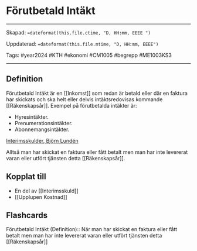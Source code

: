 # Förutbetald Intäkt

---
Skapad: `=dateformat(this.file.ctime, "D, HH:mm, EEEE ")`

Uppdaterad: `=dateformat(this.file.mtime, "D, HH:mm, EEEE")`

Tags: #year2024 #KTH #ekonomi #CM1005 #begrepp #ME1003KS3

---

## Definition

Förutbetald Intäkt är en [[Inkomst]] som redan är betald eller där en faktura har skickats och ska helt eller delvis intäktsredovisas kommande [[Räkenskapsår]]. Exempel på förutbetalda intäkter är:

- Hyresintäkter.
- Prenumerationsintäkter.
- Abonnemangsintäkter.

[Interimsskulder, Björn Lundén](https://www.bjornlunden.se/bokslut--%C3%A5rsredovisning/interimsskulder__1296)

Alltså man har skickat en faktura eller fått betalt men man har inte levererat varan eller utfört tjänsten detta [[Räkenskapsår]].

## Kopplat till

- En del av [[Interimsskuld]]
- [[Upplupen Kostnad]]

## Flashcards

Förutbetald Intäkt (Definition):: När man har skickat en faktura eller fått betalt men man har inte levererat varan eller utfört tjänsten detta [[Räkenskapsår]]
<!--SR:!2024-02-26,16,292!2024-03-02,4,274-->
